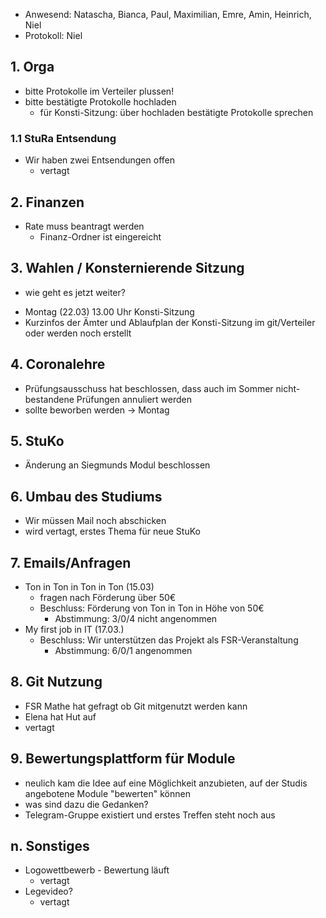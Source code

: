---
---

* Anwesend: Natascha, Bianca, Paul, Maximilian, Emre, Amin, Heinrich, Niel
* Protokoll: Niel

## 1. Orga
  * bitte Protokolle im Verteiler plussen!
  * bitte bestätigte Protokolle hochladen
    + für Konsti-Sitzung: über hochladen bestätigte Protokolle sprechen

### 1.1 StuRa Entsendung
  * Wir haben zwei Entsendungen offen
    + vertagt

## 2. Finanzen
  * Rate muss beantragt werden
    + Finanz-Ordner ist eingereicht

## 3. Wahlen / Konsternierende Sitzung
  * wie geht es jetzt weiter?
   + Montag (22.03) 13.00 Uhr Konsti-Sitzung
   + Kurzinfos der Ämter und Ablaufplan der Konsti-Sitzung im git/Verteiler oder werden noch erstellt

## 4. Coronalehre
  * Prüfungsausschuss hat beschlossen, dass auch im Sommer nicht-bestandene Prüfungen annuliert werden
  * sollte beworben werden -> Montag

## 5. StuKo
  * Änderung an Siegmunds Modul beschlossen

## 6. Umbau des Studiums
  * Wir müssen Mail noch abschicken
  * wird vertagt, erstes Thema für neue StuKo

## 7. Emails/Anfragen
  * Ton in Ton in Ton in Ton (15.03)
    + fragen nach Förderung über 50€
    * Beschluss: Förderung von Ton in Ton in Höhe von 50€
      * Abstimmung:   3/0/4    nicht angenommen
  * My first job in IT (17.03.)
    * Beschluss: Wir unterstützen das Projekt als FSR-Veranstaltung
      * Abstimmung:   6/0/1    angenommen

## 8. Git Nutzung
  * FSR Mathe hat gefragt ob Git mitgenutzt werden kann
  * Elena hat Hut auf
  * vertagt

## 9. Bewertungsplattform für Module
 + neulich kam die Idee auf eine Möglichkeit anzubieten, auf der Studis angebotene Module "bewerten" können
 + was sind dazu die Gedanken?
 + Telegram-Gruppe existiert und erstes Treffen steht noch aus

## n. Sonstiges
  * Logowettbewerb - Bewertung läuft
    + vertagt
  * Legevideo?
    + vertagt

